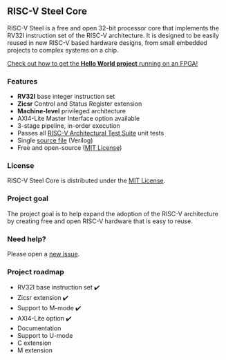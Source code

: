 ## RISC-V Steel Core

RISC-V Steel is a free and open 32-bit processor core that implements the RV32I instruction set of the RISC-V architecture. It is designed to be easily reused in new RISC-V based hardware designs, from small embedded projects to complex systems on a chip.

[Check out how to get the **Hello World project** running on an FPGA!](https://riscv-steel.github.io/riscv-steel-core/getting-started/)

### Features

- **RV32I** base integer instruction set
- **Zicsr** Control and Status Register extension
- **Machine-level** privileged architecture
- AXI4-Lite Master Interface option available
- 3-stage pipeline, in-order execution
- Passes all [RISC-V Architectural Test Suite](https://github.com/riscv-non-isa/riscv-arch-test) unit tests
- Single [source file](riscv-steel-core.v) (Verilog)
- Free and open-source ([MIT License](LICENSE.md))

### License

RISC-V Steel Core is distributed under the [MIT License](../LICENSE).

### Project goal

The project goal is to help expand the adoption of the RISC-V architecture by creating free and open RISC-V hardware that is easy to reuse.

### Need help?

Please open a [new issue](https://github.com/riscv-steel/riscv-steel-core/issues).

### Project roadmap

- RV32I base instruction set ✔️
- Zicsr extension ✔️
- Support to M-mode ✔️
- AXI4-Lite option ✔️
- Documentation
- Support to U-mode
- C extension
- M extension
